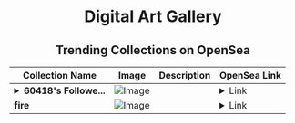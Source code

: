 <div align="center">

# Digital Art Gallery

## Trending Collections on OpenSea

| Collection Name                       | Image                                                                                     | Description                       | OpenSea Link                                                                                          |
|---------------------------------------|-------------------------------------------------------------------------------------------|-----------------------------------|--------------------------------------------------------------------------------------------------------|
| **<details><summary>60418's Followe...</summary>60418's Follower</details>** | ![Image](https://i.seadn.io/s/raw/files/19f9f090920392cc3650cbdf4361755b.png?w=500&auto=format?w=200&auto=format) |  | <details><summary>Link</summary>[60418's Follower](https://opensea.io/collection/60418-s-follower)</details> |
| **fire** | ![Image](https://i.seadn.io/s/raw/files/998a8765770fe3d88f193ffd25d48c68.jpg?w=500&auto=format?w=200&auto=format) |  | <details><summary>Link</summary>[fire](https://opensea.io/collection/fire-460)</details> |

</div>